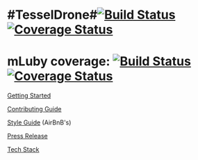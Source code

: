 #TesselDrone#[![Build Status](https://secure.travis-ci.org/ConnectedMachines/MadProps.png)](http://travis-ci.org/ConnectedMachines/MadProps)[![Coverage Status](https://img.shields.io/coveralls/ConnectedMachines/MadProps.svg)](https://coveralls.io/r/ConnectedMachines/MadProps)
========
mLuby coverage: [![Build Status](https://secure.travis-ci.org/mLuby/MadProps.png)](http://travis-ci.org/ConnectedMachines/MadProps) [![Coverage Status](https://img.shields.io/coveralls/mLuby/MadProps.svg)](https://coveralls.io/r/mLuby/MadProps)
========

[Getting Started](docs/GETTING-STARTED.md)

[Contributing Guide](docs/CONTRIBUTING.md)

[Style Guide](https://github.com/airbnb/javascript) (AirBnB's)

[Press Release](docs/PRESS-RELEASE.md)

[Tech Stack](docs/TECH-STACK.md)
